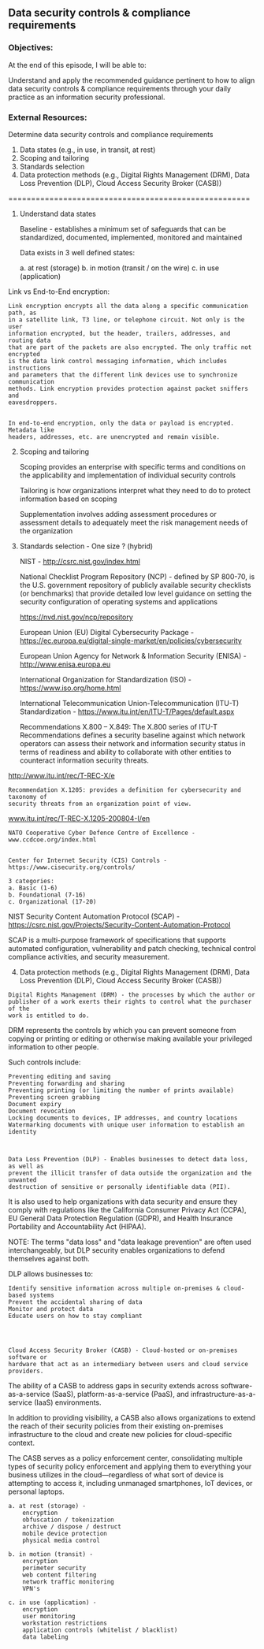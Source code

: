 ## Data security controls & compliance requirements


### Objectives:

At the end of this episode, I will be able to:

Understand and apply the recommended guidance pertinent to how to align data
security controls & compliance requirements through your daily practice as an
information security professional.


### External Resources:

Determine data security controls and compliance requirements

1. Data states (e.g., in use, in transit, at rest)
2. Scoping and tailoring
3. Standards selection
4. Data protection methods (e.g., Digital Rights Management (DRM), Data Loss Prevention (DLP), Cloud Access Security Broker (CASB))

=====================================================

 1. Understand data states

	Baseline - establishes a minimum set of safeguards that can be standardized,
	documented, implemented, monitored and maintained

	Data exists in 3 well defined states:

	a. at rest (storage)
	b. in motion (transit / on the wire)
	c. in use (application)


Link vs End-to-End encryption:

	Link encryption encrypts all the data along a specific communication path, as
	in a satellite link, T3 line, or telephone circuit. Not only is the user
	information encrypted, but the header, trailers, addresses, and routing data
	that are part of the packets are also encrypted. The only traffic not encrypted
	is the data link control messaging information, which includes instructions
	and parameters that the different link devices use to synchronize communication
	methods. Link encryption provides protection against packet sniffers and
	eavesdroppers.


	In end-to-end encryption, only the data or payload is encrypted. Metadata like
	headers, addresses, etc. are unencrypted and remain visible.


 2. Scoping and tailoring

	Scoping provides an enterprise with specific terms and conditions on the
	applicability and implementation of individual security controls

	Tailoring is how organizations interpret what they need to do to protect
	information based on scoping

	Supplementation involves adding assessment procedures or assessment details to
	adequately meet the risk management needs of the organization


 3. Standards selection - One size ? (hybrid)

	NIST - http://csrc.nist.gov/index.html

	National Checklist Program Repository (NCP) - defined by SP 800-70, is the U.S.
	government repository of publicly available security checklists (or benchmarks)
	that provide detailed low level guidance on setting the security configuration
	of operating systems and applications

	https://nvd.nist.gov/ncp/repository


	European Union (EU) Digital Cybersecurity Package -
https://ec.europa.eu/digital-single-market/en/policies/cybersecurity


	European Union Agency for Network & Information Security (ENISA) -
http://www.enisa.europa.eu


	International Organization for Standardization (ISO) -
https://www.iso.org/home.html


	 International Telecommunication Union-Telecommunication (ITU-T) Standardization -
	 https://www.itu.int/en/ITU-T/Pages/default.aspx


	Recommendations X.800 – X.849: The X.800 series of ITU-T Recommendations
	defines a security baseline against which network operators can assess their
	network and information security status in terms of readiness and ability to
	collaborate with other entities to counteract information security threats.

http://www.itu.int/rec/T-REC-X/e


	Recommendation X.1205: provides a definition for cybersecurity and taxonomy of
	security threats from an organization point of view.

www.itu.int/rec/T-REC-X.1205-200804-I/en


	NATO Cooperative Cyber Defence Centre of Excellence - www.ccdcoe.org/index.html


	Center for Internet Security (CIS) Controls - https://www.cisecurity.org/controls/

	3 categories:
	a. Basic (1-6)
	b. Foundational (7-16)
	c. Organizational (17-20)

NIST Security Content Automation Protocol (SCAP) -
https://csrc.nist.gov/Projects/Security-Content-Automation-Protocol

SCAP is a multi-purpose framework of specifications that supports automated
configuration, vulnerability and patch checking, technical control compliance
activities, and security measurement.


  4. Data protection methods (e.g., Digital Rights Management (DRM), Data Loss
	Prevention (DLP), Cloud Access Security Broker (CASB))


	Digital Rights Management (DRM) - the processes by which the author or
	publisher of a work exerts their rights to control what the purchaser of the
	work is entitled to do.

DRM represents the controls by which you can prevent someone from copying or
printing or editing or otherwise making available your privileged information to
other people.

Such controls include:

	Preventing editing and saving
	Preventing forwarding and sharing
	Preventing printing (or limiting the number of prints available)
	Preventing screen grabbing
	Document expiry
	Document revocation
	Locking documents to devices, IP addresses, and country locations
	Watermarking documents with unique user information to establish an identity



	Data Loss Prevention (DLP) - Enables businesses to detect data loss, as well as
	prevent the illicit transfer of data outside the organization and the unwanted
	destruction of sensitive or personally identifiable data (PII).

It is also used to help organizations with data security and ensure they comply
with regulations like the California Consumer Privacy Act (CCPA), EU General Data
Protection Regulation (GDPR), and Health Insurance Portability and
Accountability Act (HIPAA).


NOTE: The terms "data loss" and "data leakage prevention" are often used
interchangeably, but DLP security enables organizations to defend themselves
against both.


DLP allows businesses to:

	Identify sensitive information across multiple on-premises & cloud-based systems
	Prevent the accidental sharing of data
	Monitor and protect data
	Educate users on how to stay compliant




	Cloud Access Security Broker (CASB) - Cloud-hosted or on-premises software or
	hardware that act as an intermediary between users and cloud service providers.

The ability of a CASB to address gaps in security extends across
software-as-a-service (SaaS), platform-as-a-service (PaaS), and
infrastructure-as-a-service (IaaS) environments.

In addition to providing visibility, a CASB also allows organizations to extend
the reach of their security policies from their existing on-premises infrastructure
to the cloud and create new policies for cloud-specific context.

The CASB serves as a policy enforcement center, consolidating multiple types of
security policy enforcement and applying them to everything your business utilizes
in the cloud—regardless of what sort of device is attempting to access it,
including unmanaged smartphones, IoT devices, or personal laptops.


	a. at rest (storage) -
		encryption
		obfuscation / tokenization
		archive / dispose / destruct
		mobile device protection
		physical media control

	b. in motion (transit) -
		encryption
		perimeter security
		web content filtering
		network traffic monitoring
		VPN's

	c. in use (application) -
		encryption
		user monitoring
		workstation restrictions
		application controls (whitelist / blacklist)
		data labeling
